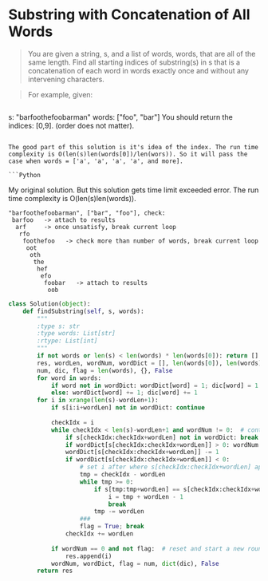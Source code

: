 # Substring with Concatenation of All Words

> You are given a string, s, and a list of words, words, that are all of the same length. Find all starting indices of substring(s) in s that is a concatenation of each word in words exactly once and without any intervening characters.

> For example, given:

> ```
s: "barfoothefoobarman"
words: ["foo", "bar"]
You should return the indices: [0,9].
(order does not matter).
```

The good part of this solution is it's idea of the index. The run time complexity is O(len(s)len(words[0])/len(wors)). So it will pass the case when words = ['a', 'a', 'a', 'a', and more].

```Python

```

My original solution. But this solution gets time limit exceeded error. The run time complexity is O(len(s)len(words)).

```
"barfoothefoobarman", ["bar", "foo"], check:
 barfoo   -> attach to results
  arf     -> once unsatisfy, break current loop
   rfo
    foothefoo   -> check more than number of words, break current loop
     oot
      oth
       the
        hef
         efo
          foobar   -> attach to results
           oob
```

```Python
class Solution(object):
    def findSubstring(self, s, words):
        """
        :type s: str
        :type words: List[str]
        :rtype: List[int]
        """
        if not words or len(s) < len(words) * len(words[0]): return []
        res, wordLen, wordNum, wordDict = [], len(words[0]), len(words), {}
        num, dic, flag = len(words), {}, False
        for word in words:
            if word not in wordDict: wordDict[word] = 1; dic[word] = 1
            else: wordDict[word] += 1; dic[word] += 1
        for i in xrange(len(s)-wordLen+1):
            if s[i:i+wordLen] not in wordDict: continue
                
            checkIdx = i
            while checkIdx < len(s)-wordLen+1 and wordNum != 0:  # continue search for the rest
                if s[checkIdx:checkIdx+wordLen] not in wordDict: break
                if wordDict[s[checkIdx:checkIdx+wordLen]] > 0: wordNum -= 1
                wordDict[s[checkIdx:checkIdx+wordLen]] -= 1
                if wordDict[s[checkIdx:checkIdx+wordLen]] < 0:
                    # set i after where s[checkIdx:checkIdx+wordLen] appear last time
                    tmp = checkIdx - wordLen
                    while tmp >= 0:
                        if s[tmp:tmp+wordLen] == s[checkIdx:checkIdx+wordLen]:
                            i = tmp + wordLen - 1
                            break
                        tmp -= wordLen
                    ###
                    flag = True; break
                checkIdx += wordLen
                
            if wordNum == 0 and not flag:  # reset and start a new round
                res.append(i)
            wordNum, wordDict, flag = num, dict(dic), False
        return res
```
